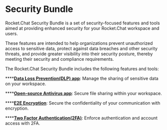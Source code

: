 # Security Bundle

Rocket.Chat Security Bundle is a set of security-focused features and tools aimed at providing enhanced security for your Rocket.Chat workspace and users.

These features are intended to help organizations prevent unauthorized access to sensitive data, protect against data breaches and other security threats, and provide greater visibility into their security posture, thereby meeting their security and compliance requirements.

The Rocket.Chat Security Bundle includes the following features and tools:

****[**Data Loss Prevention(DLP) app**](data-loss-prevention-user-guide.md): Manage the sharing of sensitive data on your workspace.

****[**Open-source Antivirus app**](antivirus-clamav-app.md): Secure file sharing within your workspace.

****[**E2E Encryption**](end-to-end-encryption-user-guide.md): Secure the confidentiality of your communication with encryption.

****[**Two Factor Authentication(2FA)**](two-factor-authentication-user-guide.md): Enforce authentication and account access with 2FA.
